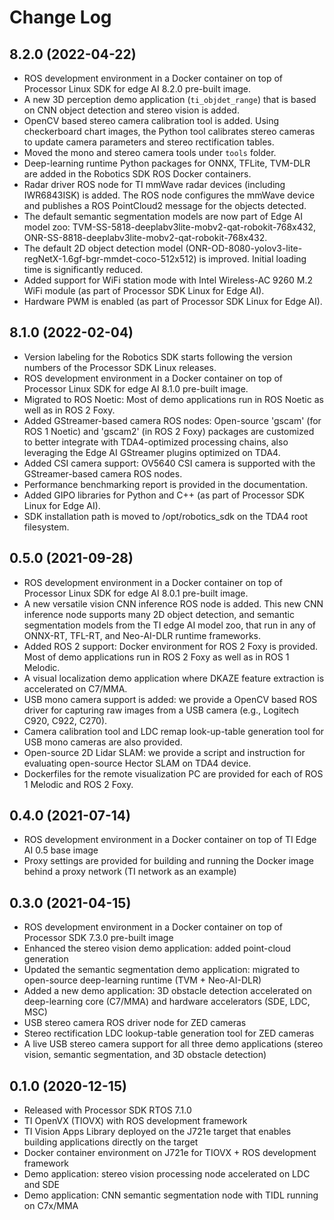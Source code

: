 Change Log
==========

## 8.2.0 (2022-04-22)

* ROS development environment in a Docker container on top of Processor Linux SDK for edge AI 8.2.0 pre-built image.
* A new 3D perception demo application (`ti_objdet_range`) that is based on CNN object detection and stereo vision is added.
* OpenCV based stereo camera calibration tool is added. Using checkerboard chart images, the Python tool calibrates stereo cameras to update camera parameters and stereo rectification tables.
* Moved the mono and stereo camera tools under `tools` folder.
* Deep-learning runtime Python packages for ONNX, TFLite, TVM-DLR are added in the Robotics SDK ROS Docker containers.
* Radar driver ROS node for TI mmWave radar devices (including IWR6843ISK) is added. The ROS node configures the mmWave device and publishes a ROS PointCloud2 message for the objects detected.
* The default semantic segmentation models are now part of Edge AI model zoo: TVM-SS-5818-deeplabv3lite-mobv2-qat-robokit-768x432, ONR-SS-8818-deeplabv3lite-mobv2-qat-robokit-768x432.
* The default 2D object detection model (ONR-OD-8080-yolov3-lite-regNetX-1.6gf-bgr-mmdet-coco-512x512) is improved. Initial loading time is significantly reduced.
* Added support for WiFi station mode with Intel Wireless-AC 9260 M.2 WiFi module (as part of Processor SDK Linux for Edge AI).
* Hardware PWM is enabled (as part of Processor SDK Linux for Edge AI).

## 8.1.0 (2022-02-04)

* Version labeling for the Robotics SDK starts following the version numbers of the Processor SDK Linux releases.
* ROS development environment in a Docker container on top of Processor Linux SDK for edge AI 8.1.0 pre-built image.
* Migrated to ROS Noetic: Most of demo applications run in ROS Noetic as well as in ROS 2 Foxy.
* Added GStreamer-based camera ROS nodes: Open-source 'gscam' (for ROS 1 Noetic) and 'gscam2' (in ROS 2 Foxy) packages are customized to better integrate with TDA4-optimized processing chains, also leveraging the Edge AI GStreamer plugins optimized on TDA4.
* Added CSI camera support: OV5640 CSI camera is supported with the GStreamer-based camera ROS nodes.
* Performance benchmarking report is provided in the documentation.
* Added GIPO libraries for Python and C++ (as part of Processor SDK Linux for Edge AI).
* SDK installation path is moved to /opt/robotics_sdk on the TDA4 root filesystem.

## 0.5.0 (2021-09-28)

* ROS development environment in a Docker container on top of Processor Linux SDK for edge AI 8.0.1 pre-built image.
* A new versatile vision CNN inference ROS node is added. This new CNN inference node supports many 2D object detection, and semantic segmentation models from the TI edge AI model zoo, that run in any of ONNX-RT, TFL-RT, and Neo-AI-DLR runtime frameworks.
* Added ROS 2 support: Docker environment for ROS 2 Foxy is provided. Most of demo applications run in ROS 2 Foxy as well as in ROS 1 Melodic.
* A visual localization demo application where DKAZE feature extraction is accelerated on C7/MMA.
* USB mono camera support is added: we provide a OpenCV based ROS driver for capturing raw images from a USB camera (e.g., Logitech C920, C922, C270).
* Camera calibration tool and LDC remap look-up-table generation tool for USB mono cameras are also provided.
* Open-source 2D Lidar SLAM: we provide a script and instruction for evaluating open-source Hector SLAM on TDA4 device.
* Dockerfiles for the remote visualization PC are provided for each of ROS 1 Melodic and ROS 2 Foxy.

## 0.4.0 (2021-07-14)

* ROS development environment in a Docker container on top of TI Edge AI 0.5 base image
* Proxy settings are provided for building and running the Docker image behind a proxy network (TI network as an example)

## 0.3.0 (2021-04-15)

* ROS development environment in a Docker container on top of Processor SDK 7.3.0 pre-built image
* Enhanced the stereo vision demo application: added point-cloud generation
* Updated the semantic segmentation demo application: migrated to open-source deep-learning runtime (TVM + Neo-AI-DLR)
* Added a new demo application: 3D obstacle detection accelerated on deep-learning core (C7/MMA) and hardware accelerators (SDE, LDC, MSC)
* USB stereo camera ROS driver node for ZED cameras
* Stereo rectification LDC lookup-table generation tool for ZED cameras
* A live USB stereo camera support for all three demo applications (stereo vision, semantic segmentation, and 3D obstacle detection)

## 0.1.0 (2020-12-15)

* Released with Processor SDK RTOS 7.1.0
* TI OpenVX (TIOVX) with ROS development framework
* TI Vision Apps Library deployed on the J721e target that enables building applications directly on the target
* Docker container environment on J721e for TIOVX + ROS development framework
* Demo application: stereo vision processing node accelerated on LDC and SDE
* Demo application: CNN semantic segmentation node with TIDL running on C7x/MMA